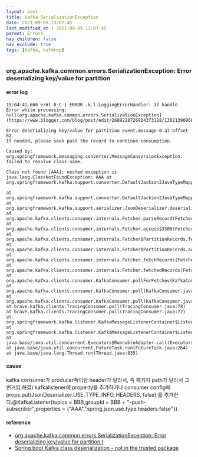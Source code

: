 ```yaml
---
layout: post
title: kafka SerializationException
date: 2021-09-09 13:07:45
last_modified_at : 2021-09-09 13:07:45
parent: Errors
has_children: false
nav_exclude: true
tags: [kafka, kafdrop]
---
```


### org.apache.kafka.common.errors.SerializationException: Error deserializing key/value for partition

#### error log

```
15:04:41.660 er#1-0-C-1 ERROR .k.l.LoggingErrorHandler: 37 handle Error while processing: 
null[org.apache.kafka.common.errors.SerializationException](https://www.blogger.com/blog/post/edit/2689228726924373128/1302139096699183138#): 

Error deserializing key/value for partition event.message-0 at offset 62. 
If needed, please seek past the record to continue consumption.

Caused by: org.springframework.messaging.converter.MessageConversionException: failed to resolve class name. 

Class not found [AAA]; nested exception is java.lang.ClassNotFoundException: AAA at org.springframework.kafka.support.converter.DefaultJackson2JavaTypeMapper.getClassIdType(DefaultJackson2JavaTypeMapper.java:138) 

at org.springframework.kafka.support.converter.DefaultJackson2JavaTypeMapper.toJavaType(DefaultJackson2JavaTypeMapper.java:99) 
at org.springframework.kafka.support.serializer.JsonDeserializer.deserialize(JsonDeserializer.java:342) 
at org.apache.kafka.clients.consumer.internals.Fetcher.parseRecord(Fetcher.java:1041) 
at org.apache.kafka.clients.consumer.internals.Fetcher.access$3300(Fetcher.java:110) 
at org.apache.kafka.clients.consumer.internals.Fetcher$PartitionRecords.fetchRecords(Fetcher.java:1223) 
at org.apache.kafka.clients.consumer.internals.Fetcher$PartitionRecords.access$1400(Fetcher.java:1072) 
at org.apache.kafka.clients.consumer.internals.Fetcher.fetchRecords(Fetcher.java:562) 
at org.apache.kafka.clients.consumer.internals.Fetcher.fetchedRecords(Fetcher.java:523) 
at org.apache.kafka.clients.consumer.KafkaConsumer.pollForFetches(KafkaConsumer.java:1230) 
at org.apache.kafka.clients.consumer.KafkaConsumer.poll(KafkaConsumer.java:1187) 
at org.apache.kafka.clients.consumer.KafkaConsumer.poll(KafkaConsumer.java:1115) 
at brave.kafka.clients.TracingConsumer.poll(TracingConsumer.java:78) 
at brave.kafka.clients.TracingConsumer.poll(TracingConsumer.java:72) 
at org.springframework.kafka.listener.KafkaMessageListenerContainer$ListenerConsumer.pollAndInvoke(KafkaMessageListenerContainer.java:743) 
at org.springframework.kafka.listener.KafkaMessageListenerContainer$ListenerConsumer.run(KafkaMessageListenerContainer.java:700) 
at java.base/java.util.concurrent.Executors$RunnableAdapter.call(Executors.java:515) 
at java.base/java.util.concurrent.FutureTask.run(FutureTask.java:264) 
at java.base/java.lang.Thread.run(Thread.java:835)
```

#### cause

kafka consumer가 producer쪽이랑 header가 달라서, 즉 패키지 path가 달라서 그런거임.해결) kafkalistener에 property를 추가하거나 consumer config에 props.put(JsonDeserializer.USE_TYPE_INFO_HEADERS, false);를 추가한다.@KafkaListener(topics = BBB,groupId = BBB + "-push-subscriber",properties = {"AAA","spring.json.use.type.headers:false"})

#### reference

- [org.apache.kafka.common.errors.SerializationException: Error deserializing key/value for partition t](http://blog.naver.com/PostView.nhn?blogId=simpolor&logNo=221757494878&parentCategoryNo=&categoryNo=218&viewDate=&isShowPopularPosts=false&from=postView)
- [Spring boot Kafka class deserialization - not in the trusted package](https://stackoverflow.com/questions/55477941/spring-boot-kafka-class-deserialization-not-in-the-trusted-package)